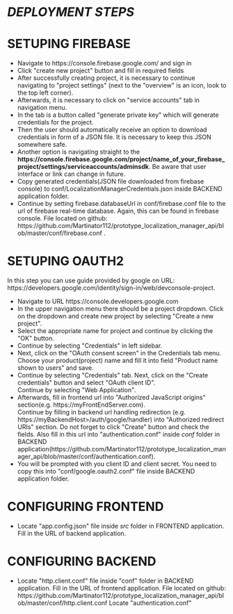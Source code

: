 <h1><em>DEPLOYMENT STEPS</em></h1>

<h1> SETUPING FIREBASE </h1>
<ul>
  <li>Navigate to https://console.firebase.google.com/ and sign in</li>
  <li>Click "create new project" button and fill in required fields </li>
  <li>After successfully creating project, it is necessary to continue navigating to "project settings" (next to the "overview" is an icon, look to the top left corner).
  <li>Afterwards, it is necessary to click on "service accounts" tab in navigation menu.</li>
  <li>In the tab is a button called "generate private key" which will generate credentials for the project.</li>
  <li>Then the user should automatically receive an option to download credentials in form of a JSON file. It is necessary to keep this JSON somewhere safe.</li>
  <li>Another option is navigating straight to the <strong>https://console.firebase.google.com/project/name_of_your_firebase_project/settings/serviceaccounts/adminsdk</strong>.
Be aware that user interface or link can change in future.</li>
  <li>Copy generated credentials(JSON file downloaded from firebase console) to conf/LocalizationManagerCredentials.json inside BACKEND application folder.
</li>
  <li>Continue by setting firebase.databaseUrl in conf/firebase.conf file to the url of firebase real-time database.
Again, this can be found in firebase console.
File located on github: https://github.com/Martinator112/prototype_localization_manager_api/blob/master/conf/firebase.conf .
</li>

</ul>

<h1> SETUPING OAUTH2 </h1>
In this step you can use guide provided by google on URL: https://developers.google.com/identity/sign-in/web/devconsole-project.
<ul>
  <li>
    Navigate to URL https://console.developers.google.com
  </li>
  
  <li>
    In the upper navigation menu there should be a project dropdown.
    Click on the dropdown and create new project by selecting "Create a new project".
  </li>
    
  <li>
    Select the appropriate name for project and continue by clicking the "OK" button.
  </li>
  <li>
  Continue by selecting "Credentials" in left sidebar.
  </li>

  <li>
  Next, click on the "OAuth consent screen" in the Credentials tab menu.
  </li>
  Choose your product(project) name and fill it into field "Product name shown to users" and save.
  <li>
  Continue by selecting "Credentials" tab. Next, click on the "Create credentials" button and select "OAuth client ID".
  </li>
  Continue by selecting "Web Application".
  <li>
  Afterwards, fill in frontend url into "Authorized JavaScript origins" section(e.g. https://myFrontEndServer.com).
  </li>
  Continue by filling in backend url handling redirection (e.g. https://myBackendHost>/auth/google/handler) into  "Authorized redirect URIs" section. Do not forget to click "Create" button and check the fields. Also fill in this url into 
  "authentication.conf" inside <em>conf</em> folder in BACKEND application(https://github.com/Martinator112/prototype_localization_manager_api/blob/master/conf/authentication.conf).
  <li>
  You will be prompted with you client ID and client secret.
  You need to copy this into "conf/google.oauth2.conf" file inside BACKEND application folder.
  </li>
    
</ul>


<h1> CONFIGURING FRONTEND </h1>

<ul>
  <li>
    Locate "app.config.json" file inside <em>src</em> folder in FRONTEND application.
    Fill in the URL of backend application.
  </li>
</ul>

<h1> CONFIGURING BACKEND </h1>
<ul>
  <li>
    Locate "http.client.conf" file inside "conf" folder in BACKEND application.
    Fill in the URL of frontend application.
    File located on github: https://github.com/Martinator112/prototype_localization_manager_api/blob/master/conf/http.client.conf
    Locate "authentication.conf"
   
  </li>
</ul>
